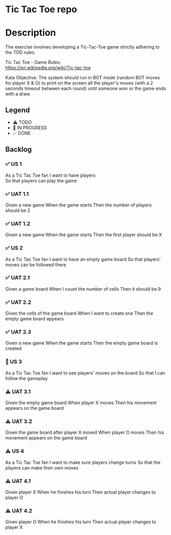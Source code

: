 # Tic Tac Toe repo

# Description 
The exercise involves developing a Tic-Tac-Toe game strictly adhering to the TDD rules.

Tic	Tac	Toe	- Game	Rules:	
https://en.wikipedia.org/wiki/Tic-tac-toe

Kata Objective:
The system should run in BOT mode (random BOT moves for player X & O) to print on the screen all the player's moves (with a 2 seconds timeout between each round) until someone won or the game ends with 
a draw.

## Legend
- ⚠ TODO
- 🚧 IN PROGRESS
- ✅ DONE

## Backlog
### ✅ US 1 
As a Tic Tac Toe fan
I want to have players  
So that players can play the game

### ✅ UAT 1.1
Given a new game
When the game starts 
Then the number of players should be 2

### ✅ UAT 1.2
Given a new game
When the game starts 
Then the first player should be X

### ✅ US 2 
As a Tic Tac Toe fan
I want to have an empty game board 
So that players' moves can be followed there

### ✅ UAT 2.1
Given a game board
When I count the number of cells 
Then it should be 9

### ✅ UAT 2.2
Given the cells of the game board
When I want to create one
Then the empty game board appears

### ✅ UAT 2.3
Given a new game
When the game starts 
Then the empty game board is created

### 🚧 US 3
As a Tic Tac Toe fan 
I want to see players' moves on the board 
So that I can follow the gameplay

### ⚠ UAT 3.1
Given the empty game board
When player X moves
Then his movement appears on the game board

### ⚠ UAT 3.2
Given the game board after player X moved
When player O moves
Then his movement appears on the game board

### ⚠ US 4
As a Tic Tac Toe fan
I want to make sure players change turns
So that the players can make their own moves

### ⚠ UAT 4.1
Given player X
When he finishes his turn
Then actual player changes to player O

### ⚠ UAT 4.2
Given player O
When he finishes his turn
Then actual player changes to player X